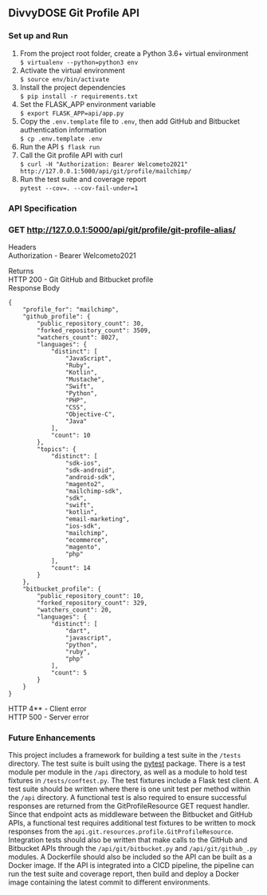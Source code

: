 ## DivvyDOSE Git Profile API
### Set up and Run  
1. From the project root folder, create a Python 3.6+ virtual environment  
`$ virtualenv --python=python3 env`  
2. Activate the virtual environment  
`$ source env/bin/activate`  
3. Install the project dependencies  
`$ pip install -r requirements.txt`  
4. Set the FLASK_APP environment variable   
`$ export FLASK_APP=api/app.py`
5. Copy the `.env.template` file to `.env`, then add GitHub and Bitbucket authentication information  
`$ cp .env.template .env`
6. Run the API
`$ flask run`  
7. Call the Git profile API with curl  
`$ curl -H "Authorization: Bearer Welcometo2021" http://127.0.0.1:5000/api/git/profile/mailchimp/`
8. Run the test suite and coverage report  
`pytest --cov=. --cov-fail-under=1`  
### API Specification
### GET http://127.0.0.1:5000/api/git/profile/git-profile-alias/  

Headers  
Authorization - Bearer Welcometo2021  

Returns  
HTTP 200 - Git GitHub and Bitbucket profile  
Response Body  
```
{
    "profile_for": "mailchimp",
    "github_profile": {
        "public_repository_count": 30,
        "forked_repository_count": 3509,
        "watchers_count": 8027,
        "languages": {
            "distinct": [
                "JavaScript",
                "Ruby",
                "Kotlin",
                "Mustache",
                "Swift",
                "Python",
                "PHP",
                "CSS",
                "Objective-C",
                "Java"
            ],
            "count": 10
        },
        "topics": {
            "distinct": [
                "sdk-ios",
                "sdk-android",
                "android-sdk",
                "magento2",
                "mailchimp-sdk",
                "sdk",
                "swift",
                "kotlin",
                "email-marketing",
                "ios-sdk",
                "mailchimp",
                "ecommerce",
                "magento",
                "php"
            ],
            "count": 14
        }
    },
    "bitbucket_profile": {
        "public_repository_count": 10,
        "forked_repository_count": 329,
        "watchers_count": 20,
        "languages": {
            "distinct": [
                "dart",
                "javascript",
                "python",
                "ruby",
                "php"
            ],
            "count": 5
        }
    }
}
```

HTTP 4** - Client error  
HTTP 500 - Server error  
### Future Enhancements
This project includes a framework for building a test suite in the `/tests` directory. The test suite is built using the
[pytest](https://docs.pytest.org/en/6.2.x/) package. There is a test module per module in the `/api` directory, as well 
as a module to hold test fixtures in `/tests/conftest.py`. The test fixtures 
include a Flask test client. A test suite should be written where there is one unit test per method within the `/api` 
directory. A functional test is also required to ensure successful responses are returned from the GitProfileResource 
GET request handler. Since that endpoint acts as middleware between the Bitbucket and GitHub APIs, a functional test 
requires additional test fixtures to be written to mock responses from the `api.git.resources.profile.GitProfileResource`. 
Integration tests should also be written that make calls to the GitHub and Bitbucket APIs through the `/api/git/bitbucket.py` and 
`/api/git/github_.py` modules. A Dockerfile should also be included so the API can be built as a Docker image. 
If the API is integrated into a CICD pipeline, the pipeline can run the test suite and coverage report, then build and 
deploy a Docker image containing the latest commit to different environments.